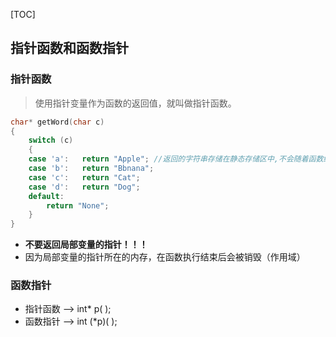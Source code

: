 [TOC]



## 指针函数和函数指针

### 指针函数

> 使用指针变量作为函数的返回值，就叫做指针函数。

```c
char* getWord(char c)
{
	switch (c)
	{
	case 'a':	return "Apple";	//返回的字符串存储在静态存储区中,不会随着函数结束而销毁;
	case 'b':	return "Bbnana";
	case 'c':	return "Cat";
	case 'd':	return "Dog";
	default:
		return "None";
	}
}
```

- **不要返回局部变量的指针！！！**
- 因为局部变量的指针所在的内存，在函数执行结束后会被销毁（作用域）

### 函数指针

- 指针函数	—>	int*  p( );
- 函数指针    —>    int  (*p)( );